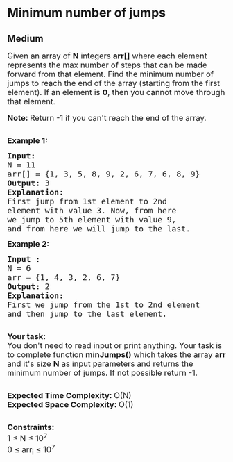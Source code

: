 # Minimum number of jumps
## Medium 
<div class="problem-statement" style="user-select: auto;">
                <p style="user-select: auto;"></p><p style="user-select: auto;"><span style="font-size: 18px; user-select: auto;">Given an array of <strong style="user-select: auto;">N</strong> integers <strong style="user-select: auto;">arr[]</strong> where each element represents the max number of steps that can be made forward from that element. Find&nbsp;the minimum number of jumps to reach the end of the array (starting from the first element).&nbsp;If an element is <strong style="user-select: auto;">0</strong>, then you cannot move through that element.</span><br style="user-select: auto;">
<br style="user-select: auto;">
<span style="font-size: 18px; user-select: auto;"><strong style="user-select: auto;">Note: </strong>Return -1 if you can't reach the end of the array.</span></p>

<p style="user-select: auto;"><br style="user-select: auto;">
<span style="font-size: 18px; user-select: auto;"><strong style="user-select: auto;">Example 1:</strong></span><span style="font-size: 18px; user-select: auto;"> </span></p>

<pre style="user-select: auto;"><span style="font-size: 18px; user-select: auto;"><strong style="user-select: auto;">Input:</strong></span>
<span style="font-size: 18px; user-select: auto;">N = 11 </span>
<span style="font-size: 18px; user-select: auto;">arr[] = {1, 3, 5, 8, 9, 2, 6, 7, 6, 8, 9} </span>
<span style="font-size: 18px; user-select: auto;"><strong style="user-select: auto;">Output:</strong> 3 </span>
<span style="font-size: 18px; user-select: auto;"><strong style="user-select: auto;">Explanation:</strong> </span>
<span style="font-size: 18px; user-select: auto;">First jump from 1st element to 2nd 
element with value 3. Now, from here 
we jump to 5th element with value 9, 
and from here we will jump to the last. </span></pre>

<p style="user-select: auto;"><strong style="user-select: auto;"><span style="font-size: 18px; user-select: auto;">Example 2:</span></strong></p>

<pre style="user-select: auto;"><strong style="user-select: auto;"><span style="font-size: 18px; user-select: auto;">Input :</span></strong>
<span style="font-size: 18px; user-select: auto;">N = 6
arr = {1, 4, 3, 2, 6, 7}</span>
<span style="font-size: 18px; user-select: auto;"><strong style="user-select: auto;">Output:</strong> 2 
<strong style="user-select: auto;">Explanation: 
</strong>First we jump from the 1st to 2nd element 
and then jump to the last element.</span>
</pre>

<p style="user-select: auto;"><br style="user-select: auto;">
<span style="font-size: 18px; user-select: auto;"><strong style="user-select: auto;">Your task:</strong><br style="user-select: auto;">
You don't need to read input or print anything. Your task is to complete function <strong style="user-select: auto;">minJumps()</strong> which takes the array <strong style="user-select: auto;">arr</strong> and it's size <strong style="user-select: auto;">N</strong> as input parameters and returns the minimum number of jumps. If not possible return -1.</span></p>

<p style="user-select: auto;"><br style="user-select: auto;">
<span style="font-size: 18px; user-select: auto;"><strong style="user-select: auto;">Expected Time Complexity:&nbsp;</strong>O(N)<br style="user-select: auto;">
<strong style="user-select: auto;">Expected Space Complexity:&nbsp;</strong>O(1)</span></p>

<p style="user-select: auto;"><br style="user-select: auto;">
<span style="font-size: 18px; user-select: auto;"><strong style="user-select: auto;">Constraints:</strong><br style="user-select: auto;">
1 ≤ N ≤ 10<sup style="user-select: auto;">7</sup><br style="user-select: auto;">
0 ≤ arr<sub style="user-select: auto;">i</sub> ≤ 10<sup style="user-select: auto;">7</sup></span></p>
 <p style="user-select: auto;"></p>
            </div>